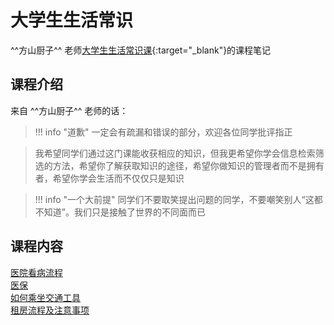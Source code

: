 # 大学生生活常识

^^方山厨子^^ 老师[大学生生活常识课](https://www.bilibili.com/video/BV1gVsSeyEAv/){:target="_blank"}的课程笔记

## 课程介绍

来自 ^^方山厨子^^ 老师的话：

> !!! info "道歉"
>     一定会有疏漏和错误的部分，欢迎各位同学批评指正

> 我希望同学们通过这门课能收获相应的知识，但我更希望你学会信息检索筛选的方法，希望你了解获取知识的途径，希望你做知识的管理者而不是拥有者，希望你学会生活而不仅仅只是知识

> !!! info "一个大前提"
>     同学们不要取笑提出问题的同学，不要嘲笑别人“这都不知道”。我们只是接触了世界的不同面而已


## 课程内容

[医院看病流程](./hospital.md)<br/>
[医保](./medical_insurance.md)<br/>
[如何乘坐交通工具](./transportation.md)<br/>
[租房流程及注意事项](./rent.md)